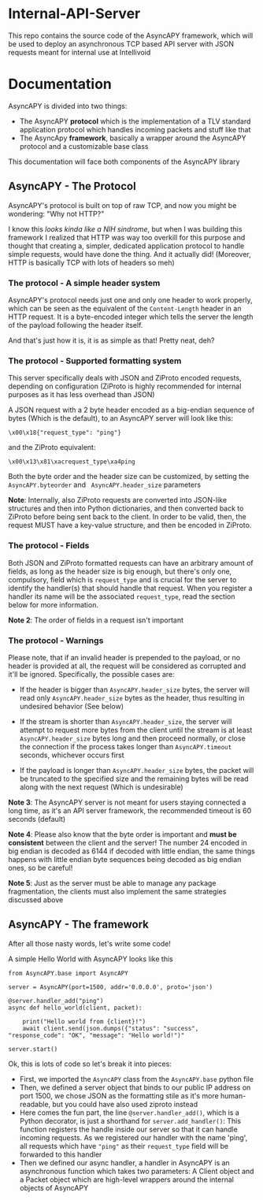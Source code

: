 # Internal-API-Server
This repo contains the source code of the AsyncAPY framework, which will be used to deploy an asynchronous TCP based API server with JSON requests meant for internal use at Intellivoid

# Documentation

AsyncAPY is divided into two things:

- The AsyncAPY **protocol** which is the implementation of a TLV standard application protocol which handles incoming packets and stuff like that
- The AsyncApy **framework**, basically a wrapper around the AsyncAPY protocol and a customizable base class
            




This documentation will face both components of the AsyncAPY library


## AsyncAPY - The Protocol

AsyncAPY's protocol is built on top of raw TCP, and now you might be wondering: "Why not HTTP?"
												                 
I know this _looks kinda like a NIH sindrome_, but when I was building this framework I realized that HTTP was way too overkill for this purpose
and thought that creating a, simpler, dedicated application protocol to handle simple requests, would have done the thing. And it actually did!
(Moreover, HTTP is basically TCP with lots of headers so meh)

### The protocol - A simple header system

AsyncAPY's protocol needs just one and only one header to work properly, which can be seen as the equivalent of the `Content-Length` header in an HTTP request. It is a byte-encoded integer which tells the server the length of the payload following the header itself. 

And that's just how it is, it is as simple as that! Pretty neat, deh? 



### The protocol - Supported formatting system

This server specifically deals with JSON and ZiProto encoded requests, depending on configuration (ZiProto is highly recommended for internal purposes as it has less overhead than JSON) 

A JSON request with a 2 byte header encoded as a big-endian sequence of bytes (Which is the default), to an AsyncAPY server will look like this:

```\x00\x18{"request_type": "ping"}```

and the ZiProto equivalent:

```\x00\x13\x81\xacrequest_type\xa4ping```

Both the byte order and the header size can be customized, by setting the `AsyncAPY.byteorder` and ` AsyncAPY.header_size` parameters

__Note__: Internally, also ZiProto requests are converted into JSON-like structures and then into Python dictionaries, and then converted back to ZiProto before
being sent back to the client. In order to be valid, then, the request MUST have a key-value structure, and then be encoded in ZiProto. 


### The protocol - Fields

Both JSON and ZiProto formatted requests can have an arbitrary amount of fields, as long as the header size is big enough, but there's only one, compulsory, field which is `request_type` and is crucial for the server to identify the handler(s) that should handle that request. When you register a handler its name will be the associated `request_type`, read the section below for more information. 

__Note 2__: The order of fields in a request isn't important


### The protocol - Warnings

Please note, that if an invalid header is prepended to the payload, or no header is provided at all, the request will be considered as corrupted and it'll be ignored. Specifically, the possible cases are:

- If the header is bigger than `AsyncAPY.header_size` bytes, the server will read only `AsyncAPY.header_size` bytes as the header, thus resulting in undesired behavior (See below) 

- If the stream is shorter than `AsyncAPY.header_size`, the server will attempt to request more bytes from the client until the stream is at least `AsyncAPY.header_size` bytes long and then proceed normally, or close the connection if the process takes longer than `AsyncAPY.timeout` seconds, whichever occurs first

- If the payload is longer than `AsyncAPY.header_size` bytes, the packet will be truncated to the specified size and the remaining bytes will be read along with the next request (Which is undesirable)


__Note 3__: The AsyncAPY server is not meant for users staying connected a long time, as it's an API server framework, the recommended timeout is 60 seconds (default) 

__Note 4__: Please also know that the byte order is important and __must be consistent__ between the client and the server! The number 24 encoded in big endian is decoded as 6144 if decoded with little endian, the same things happens with little endian byte sequences being decoded as big endian ones, so be careful! 

__Note 5__: Just as the server must be able to manage any package fragmentation, the clients must also implement the same strategies discussed above


## AsyncAPY - The framework 

After all those nasty words, let's write some code!

A simple Hello World with AsyncAPY looks like this


```
from AsyncAPY.base import AsyncAPY

server = AsyncAPY(port=1500, addr='0.0.0.0', proto='json')

@server.handler_add("ping")
async def hello_world(client, packet):

    print("Hello world from {client}!")
    await client.send(json.dumps({"status": "success", "response_code": "OK", "message": "Hello world!")"

server.start()
```


Ok, this is lots of code so let's break it into pieces:

- First, we imported the `AsyncAPY` class from the `AsyncAPY.base` python file
- Then, we defined a server object that binds to our public IP address on port 1500, we chose JSON as the formatting stile as it's more human-readable, but you could have also used ziproto instead
- Here comes the fun part, the line `@server.handler_add()`, which is a Python decorator, is just a shorthand for `server.add_handler()`: This function registers the handle
inside our server so that it can handle incoming requests. As we registered our handler with the name 'ping', all requests which have `"ping"` as their `request_type` field will be forwarded to this handler
- Then we defined our async handler, a handler in AsyncAPY is an asynchronous function which takes two parameters: A Client object and a Packet object which are high-level wrappers around the internal objects of AsyncAPY

